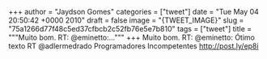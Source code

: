 
+++
author = "Jaydson Gomes"
categories = ["tweet"]
date = "Tue May 04 20:50:42 +0000 2010"
draft = false
image = "{TWEET_IMAGE}"
slug = "75a1266d77f48c5ed37cfbcb2c52fb76e5e7b810"
tags = ["tweet"]
title = """Muito bom. RT: @eminetto:..."""
+++
Muito bom. RT: @eminetto: Ótimo texto RT @adlermedrado Programadores Incompetentes http://post.ly/ep8i
